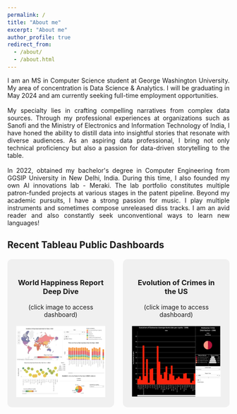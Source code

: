 ```yaml
---
permalink: /
title: "About me"
excerpt: "About me"
author_profile: true
redirect_from:
  - /about/
  - /about.html
---
```

<div style="text-align: justify;">
I am an MS in Computer Science student at George Washington University. My area of concentration is Data Science & Analytics. I will be graduating in May 2024 and am currently seeking full-time employment opportunities.
<br><br>
My specialty lies in crafting compelling narratives from complex data sources. Through my professional experiences at organizations such as Sanofi and the Ministry of Electronics and Information Technology of India, I have honed the ability to distill data into insightful stories that resonate with diverse audiences. As an aspiring data professional, I bring not only technical proficiency but also a passion for data-driven storytelling to the table.
<br><br>
In 2022, obtained my bachelor's degree in Computer Engineering from GGSIP University in New Delhi, India. During this time, I also founded my own AI innovations lab - <a heref="https://merakilab.github.io/"> Meraki</a>. The lab portfolio constitutes multiple patron-funded projects at various stages in the patent pipeline. Beyond my academic pursuits, I have a strong passion for music. I play multiple instruments and sometimes compose unreleased diss tracks. I am an avid reader and also constantly seek unconventional ways to learn new languages!
</div>

## Recent Tableau Public Dashboards

<div style="display: flex; justify-content: space-between; margin-top: 20px;">

  <div style="flex: 1; background-color: #f0f0f0; padding: 20px; border-radius: 10px;">
  <h3><center>World Happiness Report Deep Dive</center></h3>
  <center> (click image to access dashboard)</center><br>
  <a href="https://public.tableau.com/app/profile/harshita.chadha/viz/WorldHappinessReportDeepDive/EverElusiveHappiness"><img src='/images/tab1.png'></a>
  </div>

  <div style="flex: 1; margin-left: 20px; background-color: #f0f0f0; padding: 20px; border-radius: 10px;">
  <h3><center>Evolution of Crimes in the US </center></h3>
  <center> (click image to access dashboard)</center><br>
    <a href="https://public.tableau.com/app/profile/harshita.chadha/viz/EvolutionofCrimeintheUS/Dashboard1"><img src='/images/tab2.png'></a>
  </div>

</div>
